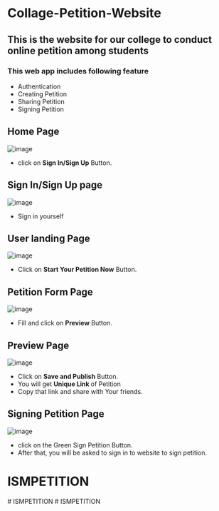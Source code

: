 # Collage-Petition-Website
## This is the website for our college to conduct online petition among students
### This web app includes following feature
 - Authentication 
 - Creating Petition
 - Sharing Petition 
 - Signing Petition 
 
 
 ## Home Page
 ![image](https://user-images.githubusercontent.com/73650737/207806163-77a41f26-8409-4c51-9b61-74e725557104.png)
 - click on <strong>Sign In/Sign Up</strong> Button. 
 ## Sign In/Sign Up page
 ![image](https://user-images.githubusercontent.com/73650737/207806987-96b9d59e-f2e3-4290-86e4-1b3c2bfd447e.png)
 - Sign in yourself
 ## User landing Page
 ![image](https://user-images.githubusercontent.com/73650737/207807324-20c27c10-ece0-4a5c-a9f2-74ae28908b25.png)
 - Click on <strong>Start Your Petition Now</strong> Button.
 ## Petition Form Page
 ![image](https://user-images.githubusercontent.com/73650737/207807897-dc012f11-de1c-44f0-a8b9-8cf9dc6ffe3a.png)
 - Fill and click on <strong>Preview</strong> Button.
 ## Preview Page
 ![image](https://user-images.githubusercontent.com/73650737/207808469-14f36524-ccd2-435b-ae45-7b897a0b44c9.png)
 - Click on <strong>Save and Publish</strong> Button.
 - You will get <strong> Unique Link </strong> of Petition
 - Copy that link and share with Your friends.
 ## Signing Petition Page
 ![image](https://user-images.githubusercontent.com/73650737/207809459-9c4a1749-94b8-42e8-9760-818a52df4e98.png)
 - click on the Green Sign Petition Button.
 - After that, you will be asked to sign in to website to sign  petition.
# ISMPETITION
#   I S M P E T I T I O N  
 # ISMPETITION
